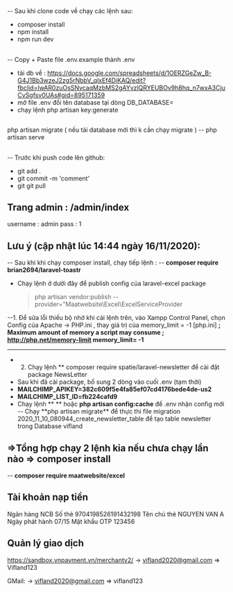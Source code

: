 ##

-- Sau khi clone code về chạy các lệnh sau:

-   composer install
-   npm install
-   npm run dev

##

-- Copy + Paste file .env.example thành .env

-   tải db về : https://docs.google.com/spreadsheets/d/1OERZGeZw_B-G4J1Bb3wzeJ2zg5rNbbV_qlxEf4DiKAQ/edit?fbclid=IwAR0zuOsSNvcaqMzbMS2gAYvzlQRYEUBOv9h8hq_n7wxA3CjuCvSgfsv0UAs#gid=895171359
-   mở file .env đổi tên database tại dòng DB_DATABASE=
-   chạy lệnh php artisan key:generate

##

##

php artisan migrate
( nếu tải database mới thì k cần chạy migrate )
-- php artisan serve

##

-- Trước khi push code lên github:

-   git add .
-   git commit -m 'comment'
-   git git pull

## Trang admin : /admin/index

username : admin
pass : 1

## Lưu ý (cập nhật lúc 14:44 ngày 16/11/2020):

-- Sau khi khi chạy composer install, chạy tiếp lệnh :
-- **composer require brian2694/laravel-toastr**

-   Chạy lệnh ở dưới đây để publish config của laravel-excel package
    > php artisan vendor:publish --provider="Maatwebsite\Excel\ExcelServiceProvider

--1. Để sửa lỗi thiếu bộ nhớ khi cài lệnh trên, vào Xampp Control Panel, chọn Config của Apache -> PHP.ini , thay giá trị của memory_limit = -1
[php.ini]
**; Maximum amount of memory a script may consume
; http://php.net/memory-limit
memory_limit= -1**

---

-   2. Chạy lệnh \*\* composer require spatie/laravel-newsletter để cài đặt package NewsLetter
-   Sau khi đã cài package, bổ sung 2 dòng vào cuối .env (tạm thời)
-   **MAILCHIMP_APIKEY=382c609f5e4fa85ef07cd4176bede4de-us2**
-   **MAILCHIMP_LIST_ID=fb224cafd9**
-   Chạy lệnh \*\*
    ** hoặc **php artisan config:cache** để .env nhận config mới
    -- Chạy **php artisan migrate\*\* để thực thi file migration 2020_11_10_080944_create_newsletter_table để tạo table newsletter trong Database vifland

## =>Tổng hợp chạy 2 lệnh kia nếu chưa chạy lần nào => composer install

-- **composer require maatwebsite/excel**

## Tài khoản nạp tiền
Ngân hàng	    NCB
Số thẻ	        9704198526191432198
Tên chủ thẻ	    NGUYEN VAN A
Ngày phát hành	07/15
Mật khẩu OTP	123456

## Quản lý giao dịch
https://sandbox.vnpayment.vn/merchantv2/
-> vifland2020@gmail.com 
=> Vifland123

GMail: 
-> vifland2020@gmail.com
=> vifland123
